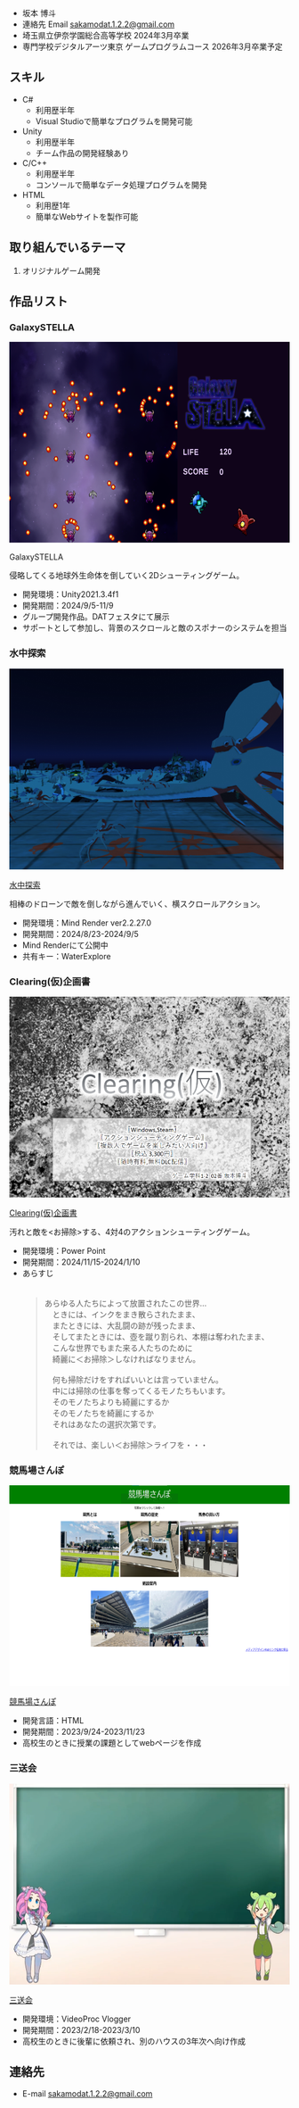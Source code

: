 - 坂本 博斗
- 連絡先 Email [sakamodat.1.2.2@gmail.com](sakamodat.1.2.2@gmail.com)
- 埼玉県立伊奈学園総合高等学校 2024年3月卒業
- 専門学校デジタルアーツ東京 ゲームプログラムコース 2026年3月卒業予定

## スキル
- C#
  - 利用歴半年
  - Visual Studioで簡単なプログラムを開発可能
- Unity
  - 利用歴半年
  - チーム作品の開発経験あり
- C/C++
  - 利用歴半年
  - コンソールで簡単なデータ処理プログラムを開発
- HTML
  - 利用歴1年
  - 簡単なWebサイトを製作可能

## 取り組んでいるテーマ
1. オリジナルゲーム開発

## 作品リスト

### GalaxySTELLA
<img src="images/galaxy2.png" alt="Wall Walker" style="height: 360px">

GalaxySTELLA

侵略してくる地球外生命体を倒していく2Dシューティングゲーム。

- 開発環境：Unity2021.3.4f1
- 開発期間：2024/9/5-11/9
- グループ開発作品。DATフェスタにて展示
- サポートとして参加し、背景のスクロールと敵のスポナーのシステムを担当

### 水中探索
<img src="images/underwater.png" alt="水中探索" style="height: 360px">

[水中探索](https://share.mindrender.app/locker.html?key=PfacZMkIQ3MGDSsY4fcCGsJUGVk2agDW5X0fnbVuY4DAqmjTwsm42mlRV5QEWPiN)

相棒のドローンで敵を倒しながら進んでいく、横スクロールアクション。

- 開発環境：Mind Render ver2.2.27.0
- 開発期間：2024/8/23-2024/9/5
- Mind Renderにて公開中
- 共有キー：WaterExplore

### Clearing(仮)企画書
<img src="images/Clearing.png" alt="Clearing(仮)企画書" style="height: 360px">

[Clearing(仮)企画書](Clearing_Plan.pdf)

汚れと敵を<お掃除>する、4対4のアクションシューティングゲーム。

- 開発環境：Power Point
- 開発期間：2024/11/15-2024/1/10
- あらすじ<br>
　<blockquote>あらゆる人たちによって放置されたこの世界…<br>
　ときには、インクをまき散らされたまま、<br>
　またときには、大乱闘の跡が残ったまま、<br>
　そしてまたときには、壺を蹴り割られ、本棚は奪われたまま、<br>
　こんな世界でもまた来る人たちのために<br>
　綺麗に＜お掃除＞しなければなりません。<br><br>
　何も掃除だけをすればいいとは言っていません。<br>
　中には掃除の仕事を奪ってくるモノたちもいます。<br>
　そのモノたちよりも綺麗にするか<br>
　そのモノたちを綺麗にするか<br>
　それはあなたの選択次第です。<br><br>
　それでは、楽しい＜お掃除＞ライフを・・・<br></blockquote>


### 競馬場さんぽ
<img src="images/keiba.png" alt="競馬場さんぽ" style="height: 360px">

[競馬場さんぽ](keiba/index.html)

- 開発言語：HTML
- 開発期間：2023/9/24-2023/11/23
- 高校生のときに授業の課題としてwebページを作成

### 三送会
<img src="images/sannsoukai.png" alt="三送会" style="height: 360px">

[三送会](https://drive.google.com/file/d/1iCfl2gja9vplBYmSSZwu5W2U0gvNNcYy/view?usp=sharing)

- 開発環境：VideoProc Vlogger
- 開発期間：2023/2/18-2023/3/10
- 高校生のときに後輩に依頼され、別のハウスの3年次へ向け作成


## 連絡先
- E-mail [sakamodat.1.2.2@gmail.com](sakamodat.1.2.2@gmail.com)